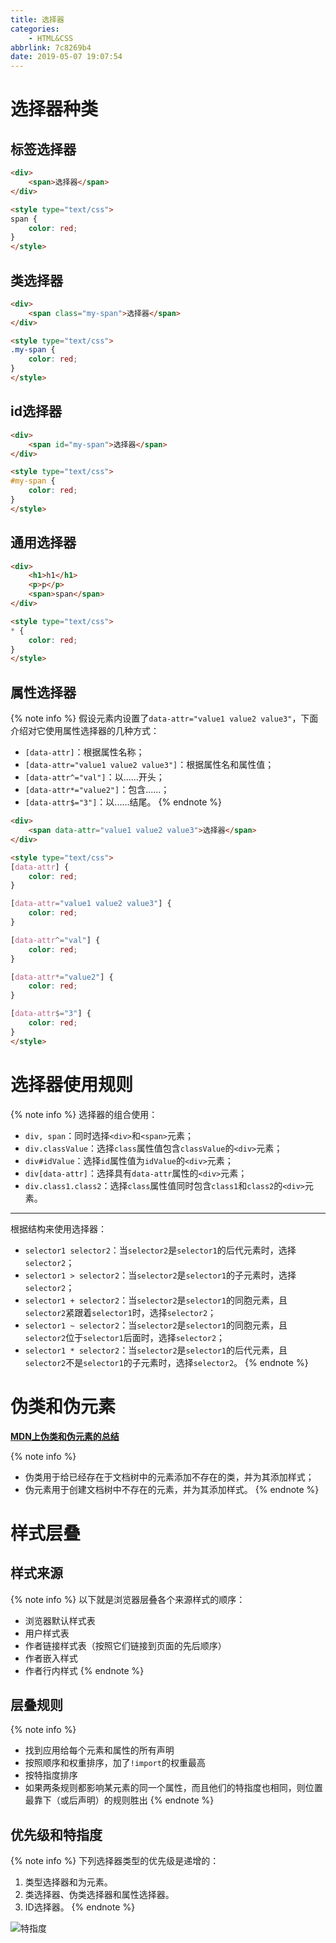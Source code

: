 ```yaml
---
title: 选择器
categories:
    - HTML&CSS
abbrlink: 7c8269b4
date: 2019-05-07 19:07:54
---
```


# 选择器种类

## 标签选择器

```html
<div>
    <span>选择器</span>
</div>

<style type="text/css">
span {
    color: red;
}
</style>
```

## 类选择器

```html
<div>
    <span class="my-span">选择器</span>
</div>

<style type="text/css">
.my-span {
    color: red;
}
</style>
```

## id选择器

```html
<div>
    <span id="my-span">选择器</span>
</div>

<style type="text/css">
#my-span {
    color: red;
}
</style>
```

## 通用选择器

```html
<div>
    <h1>h1</h1>
    <p>p</p>
    <span>span</span>
</div>

<style type="text/css">
* {
    color: red;
}
</style>
```

## 属性选择器

{% note info %}
假设元素内设置了`data-attr="value1 value2 value3"`，下面介绍对它使用属性选择器的几种方式：
- `[data-attr]`：根据属性名称；
- `[data-attr="value1 value2 value3"]`：根据属性名和属性值；
- `[data-attr^="val"]`：以......开头；
- `[data-attr*="value2"]`：包含......；
- `[data-attr$="3"]`：以......结尾。
{% endnote %}

```html
<div>
    <span data-attr="value1 value2 value3">选择器</span>
</div>

<style type="text/css">
[data-attr] {
    color: red;
}

[data-attr="value1 value2 value3"] {
    color: red;
}

[data-attr^="val"] {
    color: red;
}

[data-attr*="value2"] {
    color: red;
}

[data-attr$="3"] {
    color: red;
}
</style>
```

# 选择器使用规则

{% note info %}
选择器的组合使用：
- `div, span`：同时选择`<div>`和`<span>`元素；
- `div.classValue`：选择`class`属性值包含`classValue`的`<div>`元素；
- `div#idValue`：选择`id`属性值为`idValue`的`<div>`元素；
- `div[data-attr]`：选择具有`data-attr`属性的`<div>`元素；
- `div.class1.class2`：选择`class`属性值同时包含`class1`和`class2`的`<div>`元素。

---
根据结构来使用选择器：
- `selector1 selector2`：当`selector2`是`selector1`的后代元素时，选择`selector2`；
- `selector1 > selector2`：当`selector2`是`selector1`的子元素时，选择`selector2`；
- `selector1 + selector2`：当`selector2`是`selector1`的同胞元素，且`selector2`紧跟着`selector1`时，选择`selector2`；
- `selector1 ~ selector2`：当`selector2`是`selector1`的同胞元素，且`selector2`位于`selector1`后面时，选择`selector2`；
- `selector1 * selector2`：当`selector2`是`selector1`的后代元素，且`selector2`不是`selector1`的子元素时，选择`selector2`。
{% endnote %}

# 伪类和伪元素

[**MDN上伪类和伪元素的总结**](https://developer.mozilla.org/en-US/docs/Learn/CSS/Introduction_to_CSS/Pseudo-classes_and_pseudo-elements)

{% note info %}
- 伪类用于给已经存在于文档树中的元素添加不存在的类，并为其添加样式；
- 伪元素用于创建文档树中不存在的元素，并为其添加样式。
{% endnote %}

# 样式层叠

## 样式来源

{% note info %}
以下就是浏览器层叠各个来源样式的顺序：
- 浏览器默认样式表
- 用户样式表
- 作者链接样式表（按照它们链接到页面的先后顺序）
- 作者嵌入样式
- 作者行内样式
{% endnote %}

## 层叠规则

{% note info %}
- 找到应用给每个元素和属性的所有声明
- 按照顺序和权重排序，加了`!import`的权重最高
- 按特指度排序
- 如果两条规则都影响某元素的同一个属性，而且他们的特指度也相同，则位置最靠下（或后声明）的规则胜出
{% endnote %}

## 优先级和特指度

{% note info %}
下列选择器类型的优先级是递增的：
1. 类型选择器和为元素。
2. 类选择器、伪类选择器和属性选择器。
3. ID选择器。
{% endnote %}

![特指度](https://blog-images-1258719270.cos.ap-shanghai.myqcloud.com/HTML%26CSS/CSS%E9%80%89%E6%8B%A9%E5%99%A8/%E7%89%B9%E6%8C%87%E5%BA%A6.png)
